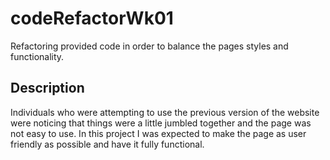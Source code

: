 # codeRefactorWk01

Refactoring provided code in order to balance the pages styles and functionality.

## Description

Individuals who were attempting to use the previous version of the website were noticing that things were a little jumbled together and the page was not easy to use. In this project I was expected to make the page as user friendly as possible and have it fully functional.
